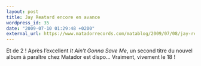 ```yaml
---
layout: post
title: Jay Reatard encore en avance
wordpress_id: 35
date: "2009-07-10 01:29:48 +0200"
external_url: https://www.matadorrecords.com/matablog/2009/07/08/jay-reatard-second-mp3-from-watch-me-fall-wounded
---
```


Et de 2 ! Après l’excellent _It Ain’t Gonna Save Me_, un second titre du nouvel
album à paraître chez Matador est dispo… Vraiment, vivement le 18 !
